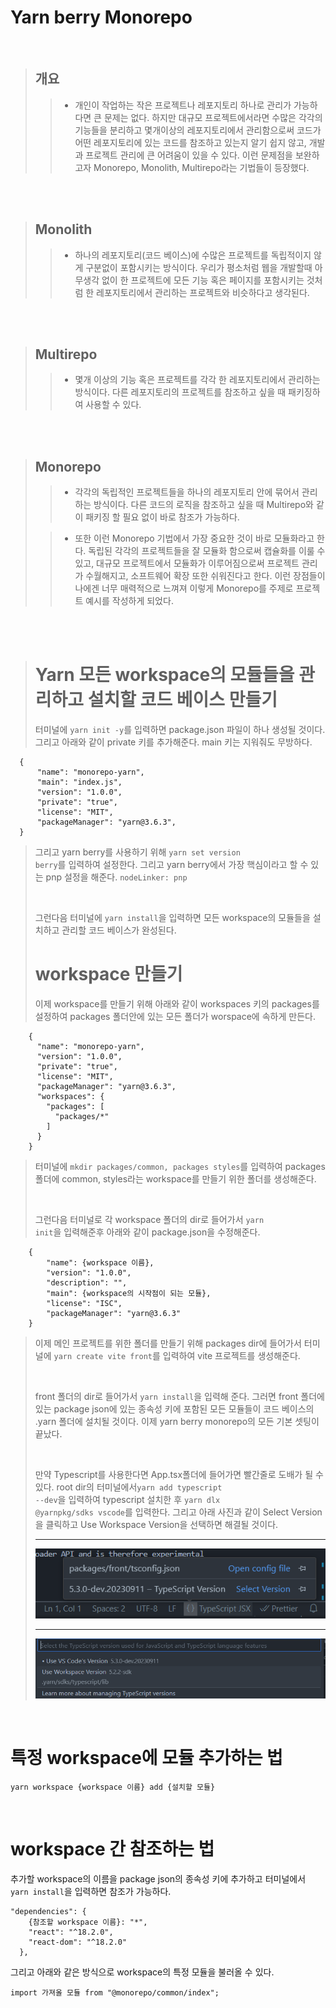 # Yarn berry Monorepo

<br />

> ## 개요
>
> > - 개인이 작업하는 작은 프로젝트나 레포지토리 하나로 관리가 가능하다면 큰 문제는 없다. 하지만 대규모 프로젝트에서라면 수많은 각각의 기능들을 분리하고 몇개이상의 레포지토리에서 관리함으로써 코드가 어떤 레포지토리에 있는 코드를 참조하고 있는지 알기 쉽지 않고, 개발과 프로젝트 관리에 큰 어려움이 있을 수 있다. 이런 문제점을 보완하고자 Monorepo, Monolith, Multirepo라는 기법들이 등장했다.

<br /><br />

> ## Monolith
>
> > - 하나의 레포지토리(코드 베이스)에 수많은 프로젝트를 독립적이지 않게 구분없이 포함시키는 방식이다. 우리가 평소처럼 웹을 개발할때 아무생각 없이 한 프로젝트에 모든 기능 혹은 페이지를 포함시키는 것처럼 한 레포지토리에서 관리하는 프로젝트와 비슷하다고 생각된다.

<br /><br />

> ## Multirepo
>
> > - 몇개 이상의 기능 혹은 프로젝트를 각각 한 레포지토리에서 관리하는 방식이다. 다른 레포지토리의 프로젝트를 참조하고 싶을 때 패키징하여 사용할 수 있다.

<br /><br />

> ## Monorepo
>
> > - 각각의 독립적인 프로젝트들을 하나의 레포지토리 안에 묶어서 관리하는 방식이다. 다른 코드의 로직을 참조하고 싶을 때 Multirepo와 같이 패키징 할 필요 없이 바로 참조가 가능하다.
>
> > - 또한 이런 Monorepo 기법에서 가장 중요한 것이 바로 모듈화라고 한다. 독립된 각각의 프로젝트들을 잘 모듈화 함으로써 캡슐화를 이룰 수 있고, 대규모 프로젝트에서 모듈화가 이루어짐으로써 프로젝트 관리가 수월해지고, 소프트웨어 확장 또한 쉬워진다고 한다. 이런 장점들이 나에겐 너무 매력적으로 느껴져 이렇게 Monorepo를 주제로 프로젝트 예시를 작성하게 되었다.

<br /><br />

> # Yarn 모든 workspace의 모듈들을 관리하고 설치할 코드 베이스 만들기
>
> 터미널에 <code>yarn init -y</code>를 입력하면 package.json 파일이 하나 생성될 것이다. 그리고 아래와 같이 private 키를 추가해준다. main 키는 지워줘도 무방하다.

```
  {
      "name": "monorepo-yarn",
      "main": "index.js",
      "version": "1.0.0",
      "private": "true",
      "license": "MIT",
      "packageManager": "yarn@3.6.3",
  }
```

> 그리고 yarn berry를 사용하기 위해 <code>yarn set version berry</code>를 입력하여 설정한다. 그리고 yarn berry에서 가장 핵심이라고 할 수 있는 pnp 설정을 해준다. <code>nodeLinker: pnp</code>
>
> <br />
>
> 그런다음 터미널에 <code>yarn install</code>을 입력하면 모든 workspace의 모듈들을 설치하고 관리할 코드 베이스가 완성된다.
> <br />
>
> # workspace 만들기
>
> 이제 workspace를 만들기 위해 아래와 같이 workspaces 키의 packages를 설정하여 packages 폴더안에 있는 모든 폴더가 worspace에 속하게 만든다.

```
    {
      "name": "monorepo-yarn",
      "version": "1.0.0",
      "private": "true",
      "license": "MIT",
      "packageManager": "yarn@3.6.3",
      "workspaces": {
        "packages": [
          "packages/*"
        ]
      }
    }
```

> 터미널에 <code>mkdir packages/common, packages styles</code>를 입력하여 packages 폴더에 common, styles라는 workspace를 만들기 위한 폴더를 생성해준다.
>
> <br />
>
> 그런다음 터미널로 각 workspace 폴더의 dir로 들어가서 <code>yarn init</code>을 입력해준후 아래와 같이 package.json을 수정해준다.

```
    {
        "name": {workspace 이름},
        "version": "1.0.0",
        "description": "",
        "main": {workspace의 시작점이 되는 모듈},
        "license": "ISC",
        "packageManager": "yarn@3.6.3"
    }
```

> 이제 메인 프로젝트를 위한 폴더를 만들기 위해 packages dir에 들어가서 터미널에 <code>yarn create vite front</code>를 입력하여 vite 프로젝트를 생성해준다.
>
> <br />
>
> front 폴더의 dir로 들어가서 <code>yarn install</code>을 입력해 준다. 그러면 front 폴더에 있는 package json에 있는 종속성 키에 포함된 모든 모듈들이 코드 베이스의 .yarn 폴더에 설치될 것이다. 이제 yarn berry monorepo의 모든 기본 셋팅이 끝났다.
>
> <br />
>
> 만약 Typescript를 사용한다면 App.tsx폴더에 들어가면 빨간줄로 도배가 될 수 있다. root dir의 터미널에서<code>yarn add typescript --dev</code>을 입력하여 typescript 설치한 후 <code>yarn dlx @yarnpkg/sdks vscode</code>를 입력한다. 그리고 아래 사진과 같이 Select Version을 클릭하고 Use Workspace Version을 선택하면 해결될 것이다.
>
> <hr />
>
> <img src="./img/cap1.png" />
>
> <hr />
>
> <img src="./img/cap2.png" />

<br />

# 특정 workspace에 모듈 추가하는 법

```
yarn workspace {workspace 이름} add {설치할 모듈}
```

<br />

# workspace 간 참조하는 법

추가할 workspace의 이름을 package json의 종속성 키에 추가하고 터미널에서 <code>yarn install</code>을 입력하면 참조가 가능하다.

```
"dependencies": {
    {참조할 workspace 이름}: "*",
    "react": "^18.2.0",
    "react-dom": "^18.2.0"
  },
```

그리고 아래와 같은 방식으로 workspace의 특정 모듈을 불러올 수 있다.

```
import 가져올 모듈 from "@monorepo/common/index";
```
